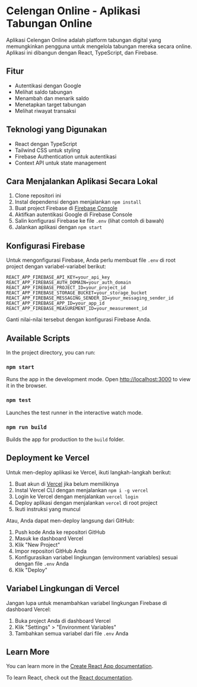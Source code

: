 # Celengan Online - Aplikasi Tabungan Online

Aplikasi Celengan Online adalah platform tabungan digital yang memungkinkan pengguna untuk mengelola tabungan mereka secara online. Aplikasi ini dibangun dengan React, TypeScript, dan Firebase.

## Fitur

- Autentikasi dengan Google
- Melihat saldo tabungan
- Menambah dan menarik saldo
- Menetapkan target tabungan
- Melihat riwayat transaksi

## Teknologi yang Digunakan

- React dengan TypeScript
- Tailwind CSS untuk styling
- Firebase Authentication untuk autentikasi
- Context API untuk state management

## Cara Menjalankan Aplikasi Secara Lokal

1. Clone repositori ini
2. Instal dependensi dengan menjalankan `npm install`
3. Buat project Firebase di [Firebase Console](https://console.firebase.google.com/)
4. Aktifkan autentikasi Google di Firebase Console
5. Salin konfigurasi Firebase ke file `.env` (lihat contoh di bawah)
6. Jalankan aplikasi dengan `npm start`

## Konfigurasi Firebase

Untuk mengonfigurasi Firebase, Anda perlu membuat file `.env` di root project dengan variabel-variabel berikut:

```
REACT_APP_FIREBASE_API_KEY=your_api_key
REACT_APP_FIREBASE_AUTH_DOMAIN=your_auth_domain
REACT_APP_FIREBASE_PROJECT_ID=your_project_id
REACT_APP_FIREBASE_STORAGE_BUCKET=your_storage_bucket
REACT_APP_FIREBASE_MESSAGING_SENDER_ID=your_messaging_sender_id
REACT_APP_FIREBASE_APP_ID=your_app_id
REACT_APP_FIREBASE_MEASUREMENT_ID=your_measurement_id
```

Ganti nilai-nilai tersebut dengan konfigurasi Firebase Anda.

## Available Scripts

In the project directory, you can run:

### `npm start`

Runs the app in the development mode.
Open [http://localhost:3000](http://localhost:3000) to view it in the browser.

### `npm test`

Launches the test runner in the interactive watch mode.

### `npm run build`

Builds the app for production to the `build` folder.

## Deployment ke Vercel

Untuk men-deploy aplikasi ke Vercel, ikuti langkah-langkah berikut:

1. Buat akun di [Vercel](https://vercel.com/) jika belum memilikinya
2. Instal Vercel CLI dengan menjalankan `npm i -g vercel`
3. Login ke Vercel dengan menjalankan `vercel login`
4. Deploy aplikasi dengan menjalankan `vercel` di root project
5. Ikuti instruksi yang muncul

Atau, Anda dapat men-deploy langsung dari GitHub:

1. Push kode Anda ke repositori GitHub
2. Masuk ke dashboard Vercel
3. Klik "New Project"
4. Impor repositori GitHub Anda
5. Konfigurasikan variabel lingkungan (environment variables) sesuai dengan file `.env` Anda
6. Klik "Deploy"

## Variabel Lingkungan di Vercel

Jangan lupa untuk menambahkan variabel lingkungan Firebase di dashboard Vercel:

1. Buka project Anda di dashboard Vercel
2. Klik "Settings" > "Environment Variables"
3. Tambahkan semua variabel dari file `.env` Anda

## Learn More

You can learn more in the [Create React App documentation](https://facebook.github.io/create-react-app/docs/getting-started).

To learn React, check out the [React documentation](https://reactjs.org/).
